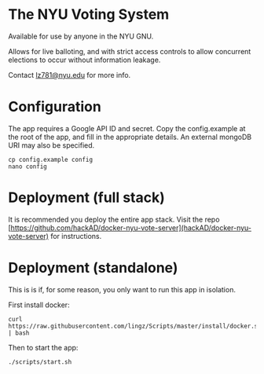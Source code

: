 The NYU Voting System
=====================

Available for use by anyone in the NYU GNU.

Allows for live balloting, and with strict access controls to
allow concurrent elections to occur without information leakage.

Contact lz781@nyu.edu for more info.

Configuration
============

The app requires a Google API ID and secret. Copy the config.example
at the root of the app, and fill in the appropriate details. An external
mongoDB URI may also be specified.

```
cp config.example config
nano config
```

Deployment (full stack)
=========

It is recommended you deploy the entire app stack. Visit the repo 
[https://github.com/hackAD/docker-nyu-vote-server](hackAD/docker-nyu-vote-server)
for instructions.

Deployment (standalone)
==========

This is is if, for some reason, you only want to run this app in isolation.

First install docker:
```
curl https://raw.githubusercontent.com/lingz/Scripts/master/install/docker.sh | bash
```

Then to start the app:
```
./scripts/start.sh
```

